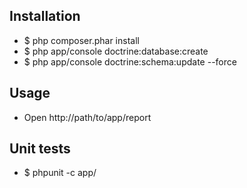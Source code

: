 ## Installation

- $ php composer.phar install
- $ php app/console doctrine:database:create
- $ php app/console doctrine:schema:update --force

## Usage

- Open http://path/to/app/report

## Unit tests

- $ phpunit -c app/
